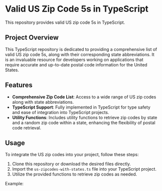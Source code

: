 # Valid US Zip Code 5s in TypeScript

This repository provides valid US zip code 5s in TypeScript.

## Project Overview

This TypeScript repository is dedicated to providing a comprehensive list of valid US zip code 5s, along with their corresponding state abbreviations. It is an invaluable resource for developers working on applications that require accurate and up-to-date postal code information for the United States.

## Features

- **Comprehensive Zip Code List**: Access to a wide range of US zip codes along with state abbreviations.
- **TypeScript Support**: Fully implemented in TypeScript for type safety and ease of integration into TypeScript projects.
- **Utility Functions**: Includes utility functions to retrieve zip codes by state and a random zip code within a state, enhancing the flexibility of postal code retrieval.

## Usage

To integrate the US zip codes into your project, follow these steps:

1. Clone this repository or download the desired files directly.
2. Import the `us-zipcodes-with-states.ts` file into your TypeScript project.
3. Utilize the provided functions to retrieve zip codes as needed.

Example:

